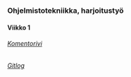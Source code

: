 ### Ohjelmistotekniikka, harjoitustyö

#### Viikko 1

###### [Komentorivi](https://github.com/AapoTuulentie/ot-harjoitustyo/blob/master/laskarit/viikko1/komentorivi.txt)
###### [Gitlog](https://github.com/AapoTuulentie/ot-harjoitustyo/blob/master/laskarit/viikko1/gitlog.txt)

